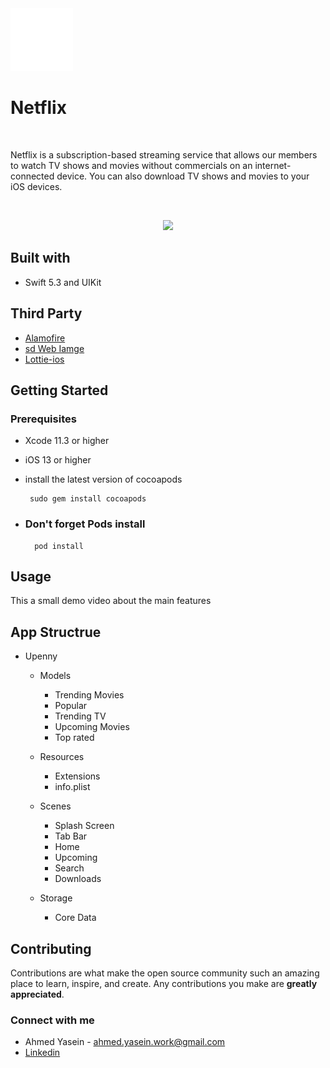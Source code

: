 
<img src="https://github.com/AhmedYasein/Netflix/blob/main/Netflix-logo.gif" width=100 height=100 />

<h1 align= "left"> Netflix </h1>

<br>



Netflix is a subscription-based streaming service that allows our members to watch TV shows and movies without commercials on an internet-connected device. You can also download TV shows and movies to your iOS devices.

<br>
<p align="center">
<img src="https://github.com/mosliem/Upenny/blob/main/Screenshots/banner%403x.png" />
</p>


## Built with

- Swift 5.3 and UIKit 

## Third Party
- [Alamofire](https://github.com/Alamofire/Alamofire) 
- [sd Web Iamge](https://github.com/SDWebImage/SDWebImage)
- [Lottie-ios](https://github.com/airbnb/lottie-ios)


## Getting Started
### Prerequisites
- Xcode 11.3 or higher
- iOS 13 or higher
- install the latest version of cocoapods 

       sudo gem install cocoapods
     
- <h3> Don't forget Pods install </h3>

        pod install
        
        
## Usage
This a small demo video about the main features






## App Structrue

- Upenny
   - Models 
     - Trending Movies
     - Popular
     - Trending TV
     - Upcoming Movies
     - Top rated
     
   - Resources
     - Extensions
     - info.plist
     
   - Scenes  
     - Splash Screen 
     - Tab Bar
     - Home
     - Upcoming
     - Search
     - Downloads
 
    
   - Storage
     - Core Data

  
  
## Contributing

Contributions are what make the open source community such an amazing place to learn, inspire, and create. Any contributions you make are **greatly appreciated**.
  
<h3 align="left">Connect with me</h3>

 -  Ahmed Yasein - ahmed.yasein.work@gmail.com
 -  [Linkedin](https://www.linkedin.com/in/ahmedyasein/)
